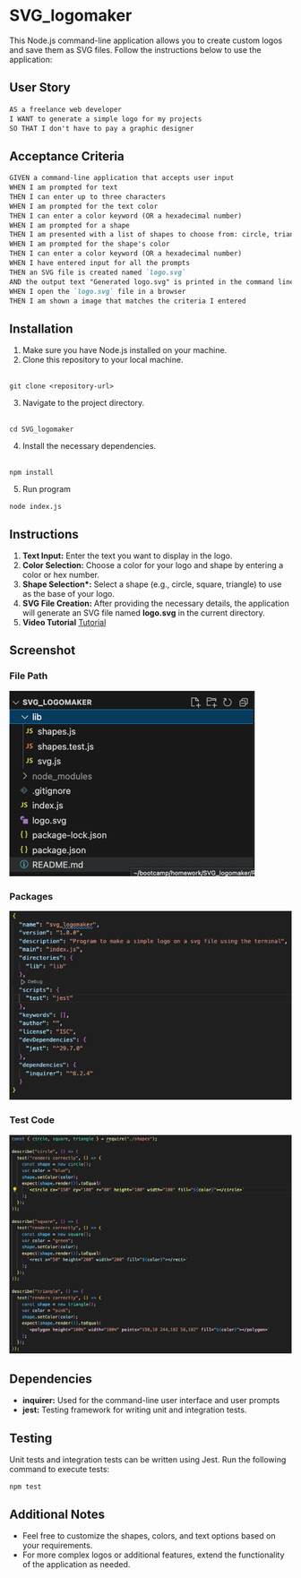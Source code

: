 # SVG_logomaker

This Node.js command-line application allows you to create custom logos and save them as SVG files. Follow the instructions below to use the application:

## User Story

```md
AS a freelance web developer
I WANT to generate a simple logo for my projects
SO THAT I don't have to pay a graphic designer
```

## Acceptance Criteria

```md
GIVEN a command-line application that accepts user input
WHEN I am prompted for text
THEN I can enter up to three characters
WHEN I am prompted for the text color
THEN I can enter a color keyword (OR a hexadecimal number)
WHEN I am prompted for a shape
THEN I am presented with a list of shapes to choose from: circle, triangle, and square
WHEN I am prompted for the shape's color
THEN I can enter a color keyword (OR a hexadecimal number)
WHEN I have entered input for all the prompts
THEN an SVG file is created named `logo.svg`
AND the output text "Generated logo.svg" is printed in the command line
WHEN I open the `logo.svg` file in a browser
THEN I am shown a image that matches the criteria I entered
```

## Installation

1. Make sure you have Node.js installed on your machine.
2. Clone this repository to your local machine.

```

git clone <repository-url>

```

3. Navigate to the project directory.

```

cd SVG_logomaker

```

4. Install the necessary dependencies.

```

npm install

```

5. Run program

```
node index.js

```

## Instructions

1. **Text Input:** Enter the text you want to display in the logo.
2. **Color Selection:** Choose a color for your logo and shape by entering a color or hex number.
3. **Shape Selection\*:** Select a shape (e.g., circle, square, triangle) to use as the base of your logo.
4. **SVG File Creation:** After providing the necessary details, the application will generate an SVG file named **logo.svg** in the current directory.
5. **Video Tutorial** [Tutorial](https://drive.google.com/file/d/1ufoCxw5Rcqo1pQMPtDFEgy5pWy69DsYT/view)

## Screenshot

### File Path

![](./Screenshots/FilePath.png)

### Packages

![](./Screenshots/packages.png)

### Test Code

![](./Screenshots/tests.png)

## Dependencies

- **inquirer:** Used for the command-line user interface and user prompts
- **jest:** Testing framework for writing unit and integration tests.

## Testing

Unit tests and integration tests can be written using Jest. Run the following command to execute tests:

```
npm test

```

## Additional Notes

- Feel free to customize the shapes, colors, and text options based on your requirements.
- For more complex logos or additional features, extend the functionality of the application as needed.
